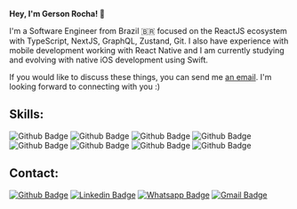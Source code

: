 **Hey, I'm Gerson Rocha! 👋**

I'm a Software Engineer from Brazil 🇧🇷  focused on the ReactJS ecosystem with TypeScript, NextJS, GraphQL, Zustand, Git. I also have experience with mobile development working with React Native and I am currently studying and evolving with native iOS development using Swift.

If you would like to discuss these things, you can send me [an email](mailto:gersonrocha9@gmail.com). I'm looking forward to connecting with you :)


## Skills:
![Github Badge](https://img.shields.io/badge/typescript-%23007acc.svg?logo=typescript&logoColor=white&style=for-the-badge)
![Github Badge](https://img.shields.io/badge/React_Native-20232A?style=for-the-badge&logo=react&logoColor=61DAFB)
![Github Badge](https://img.shields.io/badge/React-20232A?style=for-the-badge&logo=react&logoColor=61DAFB)
![Github Badge](https://img.shields.io/badge/Next-black?style=for-the-badge&logo=next.js&logoColor=white)
![Github Badge](https://img.shields.io/badge/-GraphQL-E10098?style=for-the-badge&logo=graphql&logoColor=white)
![Github Badge](https://img.shields.io/badge/Swift-FA7343?style=for-the-badge&logo=swift&logoColor=white)
![Github Badge](https://img.shields.io/badge/iOS-000000?style=for-the-badge&logo=ios&logoColor=white)
![Github Badge](https://img.shields.io/badge/mac%20os-000000?style=for-the-badge&logo=apple&logoColor=white)



## Contact:
[![Github Badge](https://img.shields.io/badge/GitHub-100000?style=for-the-badge&logo=github&logoColor=white)](https://github.com/gersonrocha9)
[![Linkedin Badge](https://img.shields.io/badge/LinkedIn-0077B5?style=for-the-badge&logo=linkedin&logoColor=white)](https://www.linkedin.com/in/gerson-rocha-013077174/)
[![Whatsapp Badge](https://img.shields.io/badge/WhatsApp-25D366?style=for-the-badge&logo=whatsapp&logoColor=white)](https://api.whatsapp.com/send?phone=5522999534259&text=Olá!)
[![Gmail Badge](https://img.shields.io/badge/Gmail-D14836?style=for-the-badge&logo=gmail&logoColor=white)](mailto:gersonrocha9@gmail.com)

